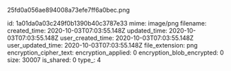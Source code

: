 25fd0a056ae894008a73efe7ff6a0bec.png

id: 1a01da0a03c249f0b1390b40c3787e33
mime: image/png
filename: 
created_time: 2020-10-03T07:03:55.148Z
updated_time: 2020-10-03T07:03:55.148Z
user_created_time: 2020-10-03T07:03:55.148Z
user_updated_time: 2020-10-03T07:03:55.148Z
file_extension: png
encryption_cipher_text: 
encryption_applied: 0
encryption_blob_encrypted: 0
size: 30007
is_shared: 0
type_: 4